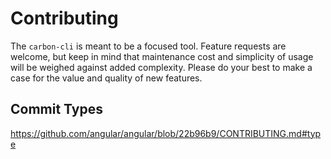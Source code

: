 # Contributing

The `carbon-cli` is meant to be a focused tool. Feature requests are welcome, but keep in mind that maintenance cost and simplicity of usage will be weighed against added complexity. Please do your best to make a case for the value and quality of new features.

## Commit Types
https://github.com/angular/angular/blob/22b96b9/CONTRIBUTING.md#type
